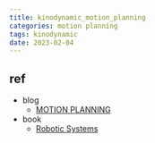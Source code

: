 ```yaml
---
title: kinodynamic_motion_planning
categories: motion planning
tags: kinodynamic
date: 2023-02-04
---  
```



## ref

- blog
    - [MOTION PLANNING](http://motion.cs.illinois.edu/RoboticSystems/PlanningWithDynamicsAndUncertainty.html)
- book
    - [Robotic Systems](https://motion.cs.illinois.edu/RoboticSystems/)